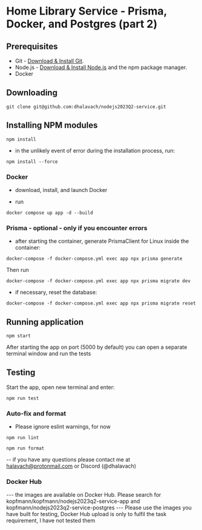 # Home Library Service - Prisma, Docker, and Postgres (part 2)

## Prerequisites

- Git - [Download & Install Git](https://git-scm.com/downloads).
- Node.js - [Download & Install Node.js](https://nodejs.org/en/download/) and the npm package manager.
- Docker

## Downloading

```
git clone git@github.com:dhalavach/nodejs2023Q2-service.git
```

## Installing NPM modules

```
npm install
```

- in the unlikely event of error during the installation process, run:

```
npm install --force
```

### Docker

- download, install, and launch Docker

- run

```
docker compose up app -d --build

```

### Prisma - optional - only if you encounter errors

- after starting the container, generate PrismaClient for Linux inside the container:

```
docker-compose -f docker-compose.yml exec app npx prisma generate
```
Then run

```
docker-compose -f docker-compose.yml exec app npx prisma migrate dev

```

- if necessary, reset the database:

```
docker-compose -f docker-compose.yml exec app npx prisma migrate reset

```

## Running application

```
npm start
```

After starting the app on port (5000 by default) you can open a separate terminal window and run the tests

## Testing

Start the app, open new terminal and enter:

```
npm run test
```

### Auto-fix and format

- Please ignore eslint warnings, for now

```
npm run lint
```

```
npm run format
```

-- if you have any questions please contact me at halavach@protonmail.com or Discord (@dhalavach)

### Docker Hub
--- the images are available on Docker Hub. Please search for kopfmann/kopfmann/nodejs2023q2-service-app  and   kopfmann/nodejs2023q2-service-postgres
--- Please use the images you have built for testing, Docker Hub upload is only to fulfil the task requirement, I have not tested them
